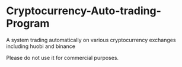 # Cryptocurrency-Auto-trading-Program
A system trading automatically on various cryptocurrency exchanges including huobi and binance

Please do not use it for commercial purposes.
